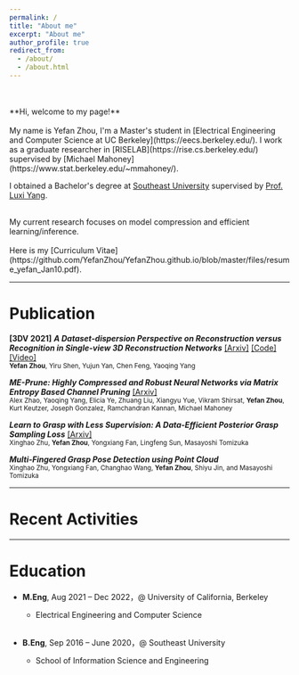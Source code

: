 ```yaml
---
permalink: /
title: "About me"
excerpt: "About me"
author_profile: true
redirect_from: 
  - /about/
  - /about.html
---
```

<br/>
<br/>
**Hi, welcome to my page!**
<br/>
<br/>
My name is Yefan Zhou, I'm a Master's student in [Electrical Engineering and Computer Science at UC Berkeley](https://eecs.berkeley.edu/). I work as a graduate researcher in [RISELAB](https://rise.cs.berkeley.edu/) supervised by [Michael Mahoney](https://www.stat.berkeley.edu/~mmahoney/).

I obtained a Bachelor's degree at [Southeast University](https://www.seu.edu.cn/english/) supervised by [Prof. Luxi Yang](https://scholar.google.com.hk/citations?user=Bx58-p4AAAAJ&hl=en).

<br/>
My current research focuses on model compression and efficient learning/inference.
<br/>
<br/>
Here is my [Curriculum Vitae](https://github.com/YefanZhou/YefanZhou.github.io/blob/master/files/resume_yefan_Jan10.pdf).

------


Publication
======
**[3DV 2021]** ***A Dataset-dispersion Perspective on Reconstruction versus Recognition in Single-view 3D Reconstruction Networks*** [[Arxiv]](https://arxiv.org/abs/2111.15158) [[Code]](https://github.com/YefanZhou/dispersion-score) [[Video]](https://recorder-v3.slideslive.com/?share=56386&s=b2b66c99-282f-4b1d-91db-1966c093a17d)  
<sup>**Yefan Zhou**, Yiru Shen, Yujun Yan, Chen Feng, Yaoqing Yang</sup>

***ME-Prune: Highly Compressed and Robust Neural Networks via Matrix Entropy Based Channel Pruning*** [[Arxiv]](https://arxiv.org/abs/2110.01379)  
<sup>Alex Zhao, Yaoqing Yang, Elicia Ye, Zhuang Liu, Xiangyu Yue, Vikram Shirsat, **Yefan Zhou**, Kurt Keutzer, Joseph Gonzalez, Ramchandran Kannan, Michael Mahoney</sup>

***Learn to Grasp with Less Supervision: A Data-Efficient Posterior Grasp Sampling Loss*** [[Arxiv]](https://arxiv.org/abs/2110.01379)  
<sup>Xinghao Zhu, **Yefan Zhou**, Yongxiang Fan, Lingfeng Sun, Masayoshi Tomizuka</sup>

***Multi-Fingered Grasp Pose Detection using Point Cloud***  
<sup>Xinghao Zhu, Yongxiang Fan, Changhao Wang, **Yefan Zhou**, Shiyu Jin, and Masayoshi Tomizuka</sup>
 
 

------



Recent Activities
======

------



Education
======
* **M.Eng**, Aug 2021 – Dec 2022，@ University of California, Berkeley  
	* Electrical Engineering and Computer Science
	<br/>

* **B.Eng**, Sep 2016 – June 2020，@ Southeast University  
	* School of Information Science and Engineering  

  
  
  
  
  

